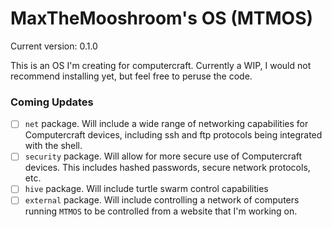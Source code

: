 # MaxTheMooshroom's OS (MTMOS)
Current version: 0.1.0
 
This is an OS I'm creating for computercraft. Currently a WIP, I would not recommend installing yet, but feel free to peruse the code.

### Coming Updates
- [ ] `net` package. Will include a wide range of networking capabilities for Computercraft devices, including ssh and ftp protocols being integrated with the shell.
- [ ] `security` package. Will allow for more secure use of Computercraft devices. This includes hashed passwords, secure network protocols, etc.
- [ ] `hive` package. Will include turtle swarm control capabilities
- [ ] `external` package. Will include controlling a network of computers running `MTMOS` to be controlled from a website that I'm working on.  
